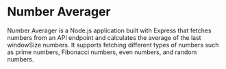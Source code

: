 # Number Averager

Number Averager is a Node.js application built with Express that fetches numbers from an API endpoint and calculates the average of the last windowSize numbers. It supports fetching different types of numbers such as prime numbers, Fibonacci numbers, even numbers, and random numbers.